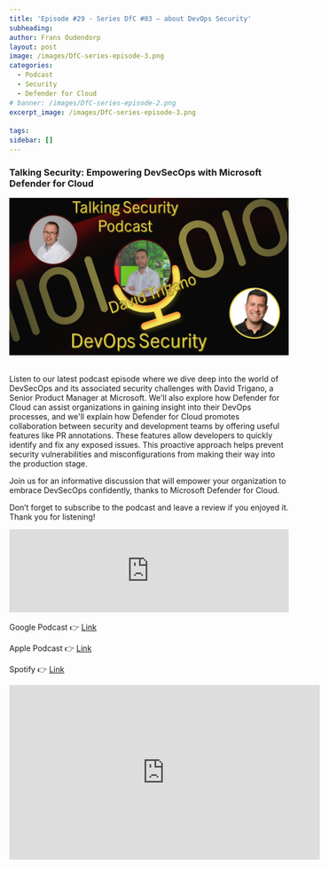 ```yaml
---
title: 'Episode #29 - Series DfC #03 – about DevOps Security'
subheading: 
author: Frans Oudendorp
layout: post
image: /images/DfC-series-episode-3.png
categories:
  - Podcast
  - Security
  - Defender for Cloud
# banner: /images/DfC-series-episode-2.png
excerpt_image: /images/DfC-series-episode-3.png

tags: 
sidebar: []
---
```


### Talking Security: Empowering DevSecOps with Microsoft Defender for Cloud

<div>
  <img width="600" src="/images/DfC-series-episode-3.png" >
</div> <br>

Listen to our latest podcast episode where we dive deep into the world of DevSecOps and its associated security challenges with David Trigano, a Senior Product Manager at Microsoft. We'll also explore how Defender for Cloud can assist organizations in gaining insight into their DevOps processes, and we'll explain how Defender for Cloud promotes collaboration between security and development teams by offering useful features like PR annotations. These features allow developers to quickly identify and fix any exposed issues. This proactive approach helps prevent security vulnerabilities and misconfigurations from making their way into the production stage.

Join us for an informative discussion that will empower your organization to embrace DevSecOps confidently, thanks to Microsoft Defender for Cloud.

Don’t forget to subscribe to the podcast and leave a review if you enjoyed it. Thank you for listening!

<iframe src="https://player.rss.com/talking-security/1121165?theme=dark" style="width: 100%" title="Talking Security - for news about items related to Microsoft Security" frameborder="0" allow="accelerometer; autoplay; clipboard-write; encrypted-media; gyroscope; picture-in-picture" allowfullscreen><a href="https://rss.com/podcasts/talking-security/1121165/">#29 - DfC series - DevOps Security</a></iframe>
<br>

Google Podcast 👉 [Link](https://podcasts.google.com/feed/aHR0cHM6Ly9tZWRpYS5yc3MuY29tL3RhbGtpbmctc2VjdXJpdHkvZmVlZC54bWw/episode/NWZhZjA4MGQtNmNjZS00M2JlLWFjZDUtYTdmZWIzMTA5MWZl?sa=X&ved=0CAUQkfYCahcKEwiI1fSgkqqBAxUAAAAAHQAAAAAQAQ)

Apple Podcast 👉 [Link](https://podcasts.apple.com/us/podcast/29-dfc-series-devops-security/id1653147812?i=1000627869568)

Spotify 👉 [Link](https://open.spotify.com/episode/0nJHuSss2XDOnuLVbj1DWJ)

<iframe width="560" height="315" src="https://www.youtube.com/embed/_kT3ggX6hWM?si=nmWlJfRe3jYNzTFs" title="YouTube video player" frameborder="0" allow="accelerometer; autoplay; clipboard-write; encrypted-media; gyroscope; picture-in-picture; web-share" allowfullscreen></iframe>
<br>

